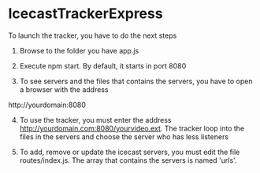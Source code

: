 # IcecastTrackerExpress

To launch the tracker, you have to do the next steps

1. Browse to the folder you have app.js

2. Execute npm start. By default, it starts in port 8080

3. To see servers and the files that contains the servers, you have to open a browser with the address

http://yourdomain:8080

4. To use the tracker, you must enter the address http://yourdomain.com:8080/yourvideo.ext. The tracker loop into the files in the servers and choose the server who has less listeners

5. To add, remove or update the icecast servers, you must edit the file routes/index.js. The array that contains the servers is named 'urls'.
